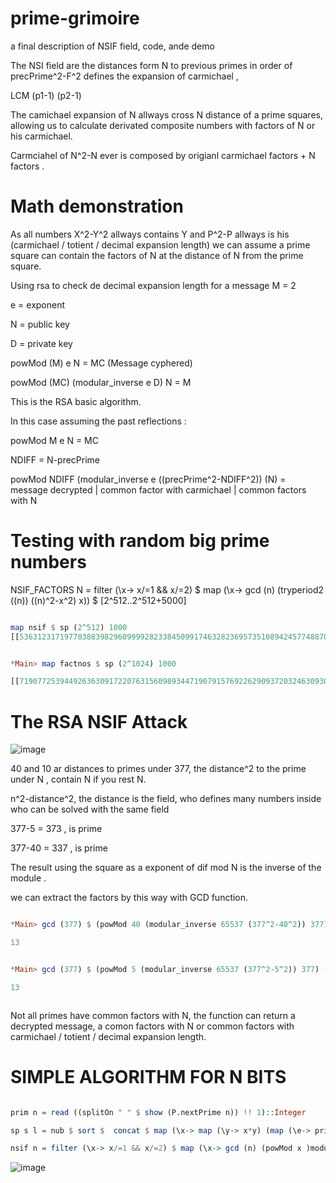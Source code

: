# prime-grimoire

a final description of NSIF field, code, ande demo

The NSI field are the distances form N to previous primes in order of precPrime^2-F^2 defines the expansion of carmichael ,

LCM (p1-1) (p2-1) 

The camichael expansion of N allways cross N distance of a prime squares, allowing us to calculate derivated composite numbers with factors of N or his carmichael.

Carmciahel of N^2-N ever is composed by origianl carmichael factors + N factors .

# Math demonstration

As all numbers X^2-Y^2 allways contains Y and P^2-P allways is his (carmichael / totient / decimal expansion length) we can assume a prime square can contain the factors of N at the distance of N from the prime square.

Using rsa to check de decimal expansion length for a message M = 2

e = exponent

N = public key

D = private key

powMod (M) e N = MC (Message cyphered)

powMod (MC) (modular_inverse e D) N = M

This is the RSA basic algorithm.

In this case assuming the past reflections :

powMod M e N = MC

NDIFF = N-precPrime

powMod NDIFF (modular_inverse e ((precPrime^2-NDIFF^2)) (N) = message decrypted | common factor with carmichael | common factors with N


# Testing with random big prime numbers

NSIF_FACTORS N = filter (\x-> x/=1 && x/=2) $ map (\x-> gcd (n) (tryperiod2 ((n)) ((n)^2-x^2) x)) $ [2^512..2^512+5000]

```Haskell

map nsif $ sp (2^512) 1000
[[53631231719770388398296099992823384509917463282369573510894245774887056120294187907207497192667613710760127432745944203415015531247786279785734596024336702,53631231719770388398296099992823384509917463282369573510894245774887056120294187907207497192667613710760127432745944203415015531247786279785734596024336702],[53631231719770388398296099992823384509917463282369573510894245774887056120294187907207497192667613710760127432745944203415015531247786279785734596024336906,53631231719770388398296099992823384509917463282369573510894245774887056120294187907207497192667613710760127432745944203415015531247786279785734596024336906],[53631231719770388398296099992823384509917463282369573510894245774887056120294187907207497192667613710760127432745944203415015531247786279785734596024337246],[53631231719770388398296099992823384509917463282369573510894245774887056120294187907207497192667613710760127432745944203415015531247786279785734596024337626,53631231719770388398296099992823384509917463282369573510894245774887056120294187907207497192667613710760127432745944203415015531247786279785734596024337626],[53631231719770388398296099992823384509917463282369573510894245774887056120294187907207497192667613710760127432745944203415015531247786279785734596024337702,53631231719770388398296099992823384509917463282369573510894245774887056120294187907207497192667613710760127432745944203415015531247786279785734596024337702],[53631231719770388398296099992823384509917463282369573510894245774887056120294187907207497192667613710760127432745944203415015531247786279785734596024338466,53631231719770388398296099992823384509917463282369573510894245774887056120294187907207497192667613710760127432745944203415015531247786279785734596024338466],[],[53631231719770388398296099992823384509917463282369573510894245774887056120294187907207497192667613710760127432745944203415015531247786279785734596024339522,53631231719770388398296099992823384509917463282369573510894245774887056120294187907207497192667613710760127432745944203415015531247786279785734596024339522],[53631231719770388398296099992823384509917463282369573510894245774887056120294187907207497192667613710760127432745944203415015531247786279785734596024339622,53631231719770388398296099992823384509917463282369573510894245774887056120294187907207497192667613710760127432745944203415015531247786279785734596024339622],[53631231719770388398296099992823384509917463282369573510894245774887056120294187907207497192667613710760127432745944203415015531247786279785734596024339682,53631231719770388398296099992823384509917463282369573510894245774887056120294187907207497192667613710760127432745944203415015531247786279785734596024339682],[53631231719770388398296099992823384509917463282369573510894245774887056120294187907207497192667613710760127432745944203415015531247786279785734596024339894],[53631231719770388398296099992823384509917463282369573510894245774887056120294187907207497192667613710760127432745944203415015531247786279785734596024339934,53631231719770388398296099992823384509917463282369573510894245774887056120294187907207497192667613710760127432745944203415015531247786279785734596024339934],[53631231719770388398296099992823384509917463282369573510894245774887056120294187907207497192667613710760127432745944203415015531247786279785734596024340422,53631231719770388398296099992823384509917463282369573510894245774887056120294187907207497192667613710760127432745944203415015531247786279785734596024340422],[40223423789827791298722074994617538382438097461777180133170684331165292090220640930405622894500710283070095574559458152561261648435839709839300947018252637,26815615859885194199148049996411692254958731641184786755447122887443528060147093953603748596333806855380063716372972101707507765623893139892867298012168351],[40223423789827791298722074994617538382438097461777180133170684331165292090220640930405622894500710283070095574559458152561261648435839709839300947018252637,26815615859885194199148049996411692254958731641184786755447122887443528060147093953603748596333806855380063716372972101707507765623893139892867298012168453,40223423789827791298722074994617538382438097461777180133170684331165292090220640930405622894500710283070095574559458152561261648435839709839300947018252637,26815615859885194199148049996411692254958731641184786755447122887443528060147093953603748596333806855380063716372972101707507765623893139892867298012168453],[26815615859885194199148049996411692254958731641184786755447122887443528060147093953603748596333806855380063716372972101707507765623893139892867298012168623],[40223423789827791298722074994617538382438097461777180133170684331165292090220640930405622894500710283070095574559458152561261648435839709839300947018252637,26815615859885194199148049996411692254958731641184786755447122887443528060147093953603748596333806855380063716372972101707507765623893139892867298012168813],[26815615859885194199148049996411692254958731641184786755447122887443528060147093953603748596333806855380063716372972101707507765623893139892867298012168851],[40223423789827791298722074994617538382438097461777180133170684331165292090220640930405622894500710283070095574559458152561261648435839709839300947018252637,26815615859885194199148049996411692254958731641184786755447122887443528060147093953603748596333806855380063716372972101707507765623893139892867298012169233],[26815615859885194199148049996411692254958731641184786755447122887443528060147093953603748596333806855380063716372972101707507765623893139892867298012169683],[26815615859885194199148049996411692254958731641184786755447122887443528060147093953603748596333806855380063716372972101707507765623893139892867298012169761],[26815615859885194199148049996411692254958731641184786755447122887443528060147093953603748596333806855380063716372972101707507765623893139892867298012169811],[26815615859885194199148049996411692254958731641184786755447122887443528060147093953603748596333806855380063716372972101707507765623893139892867298012169841],[40223423789827791298722074994617538382438097461777180133170684331165292090220640930405622894500710283070095574559458152561261648435839709839300947018252637,26815615859885194199148049996411692254958731641184786755447122887443528060147093953603748596333806855380063716372972101707507765623893139892867298012169947],[26815615859885194199148049996411692254958731641184786755447122887443528060147093953603748596333806855380063716372972101707507765623893139892867298012169967],[40223423789827791298722074994617538382438097461777180133170684331165292090220640930405622894500710283070095574559458152561261648435839709839300947018252637,26815615859885194199148049996411692254958731641184786755447122887443528060147093953603748596333806855380063716372972101707507765623893139892867298012170211]]

```


```Haskell

*Main> map factnos $ sp (2^1024) 1000

[[719077253944926363091722076315609893447190791576922629093720324630930703222003852530833909289630144084480455519485573430635159075257666489971389722557896497511071573699461941105208878404984376477812331808340023075352602729369851525895652442163308948653402042738345192959788983753918865219341425318496896551826,719077253944926363091722076315609893447190791576922629093720324630930703222003852530833909289630144084480455519485573430635159075257666489971389722557896497511071573699461941105208878404984376477812331808340023075352602729369851525895652442163308948653402042738345192959788983753918865219341425318496896551826],[719077253944926363091722076315609893447190791576922629093720324630930703222003852530833909289630144084480455519485573430635159075257666489971389722557896497511071573699461941105208878404984376477812331808340023075352602729369851525895652442163308948653402042738345192959788983753918865219341425318496896553362,719077253944926363091722076315609893447190791576922629093720324630930703222003852530833909289630144084480455519485573430635159075257666489971389722557896497511071573699461941105208878404984376477812331808340023075352602729369851525895652442163308948653402042738345192959788983753918865219341425318496896553362],[359538626972463181545861038157804946723595395788461314546860162315465351611001926265416954644815072042240227759742786715317579537628833244985694861278948248755535786849730970552604439202492188238906165904170011537676301364684925762947826221081654474326701021369172596479894491876959432609670712659248448275913],[359538626972463181545861038157804946723595395788461314546860162315465351611001926265416954644815072042240227759742786715317579537628833244985694861278948248755535786849730970552604439202492188238906165904170011537676301364684925762947826221081654474326701021369172596479894491876959432609670712659248448276681]]

```

# The RSA NSIF Attack

![image](https://user-images.githubusercontent.com/60758685/121837222-acbc8d00-cc9a-11eb-858f-78f9ccd2fed2.png)

40 and 10 ar distances to primes under 377, the distance^2 to the prime under N , contain N if you rest N.

n^2-distance^2, the distance is the field, who defines many numbers inside who can be solved with the same field

377-5 = 373 , is prime

377-40 = 337 , is prime

The result using the square as a exponent of dif mod N is the inverse of the module .

we can extract the factors by this way with GCD function.

```Haskell

*Main> gcd (377) $ (powMod 40 (modular_inverse 65537 (377^2-40^2)) 377) - 40

13


*Main> gcd (377) $ (powMod 5 (modular_inverse 65537 (377^2-5^2)) 377) - 5

13



```

Not all primes have common factors with N, the function can return a decrypted message, a comon factors with N or common factors with carmichael / totient / decimal expansion length.

# SIMPLE ALGORITHM FOR N BITS


```Haskell

prim n = read ((splitOn " " $ show (P.nextPrime n)) !! 1)::Integer

sp s l = nub $ sort $  concat $ map (\x-> map (\y-> x*y) (map (\e-> prim (e*2) ) [(s)..(s)+l]) ) (map (\t-> prim (t*3)) [0,(s)..(s)+l])

nsif n = filter (\x-> x/=1 && x/=2) $ map (\x-> gcd (n) (powMod x )modular_inverse 65537 ((n)^2-x^2)) n) - x) $ [2^1024..2^1024+5000]

```


![image](https://user-images.githubusercontent.com/60758685/121838997-afb97c80-cc9e-11eb-90c1-db7a1c90a735.png)


